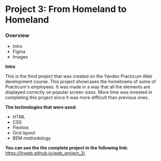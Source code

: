 # Project 3: From Homeland to Homeland
### Overview  
* Intro  
* Figma  
* Images  
  
**Intro**

This is the third project that was created on the Yandex Practicum Web development course.
This project showcases the hometowns of some of Practicum's employees. It was made in a way that all the elements are displayed correctly on popular screen sizes. More time was invested in completing this project since it was more difficult than previous ones.  
  
**The technologies that were used:**

* HTML
* CSS
* Flexbox
* Grid layout
* BEM methodology

**You can see the the complete project in the following link:**
https://lirweb.github.io/web_project_3/



